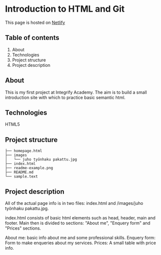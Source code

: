 # Introduction to HTML and Git

This page is hosted on [Netlify](https://peppy-rabanadas-c9908c.netlify.app/)

## Table of contents

1. About
2. Technologies
3. Project structure
4. Project description

## About

This is my first project at Integrify Academy. The aim is to build a small introduction site with which to practice basic semantic html.

## Technologies

HTML5

## Project structure

```
├── homepage.html
├── images
│   └── juho työnhaku pakattu.jpg
├── index.html
├── readme-example.png
├── README.md
└── sample.text
```

## Project description

All of the actual page info is in two files: index.html and /images/juho työnhaku pakattu.jpg.

index.html consists of basic html elements such as head, header, main and footer. Main then is divided to sections: "About me", "Enquery form" and "Prices" sections.

About me: basic info about me and some professional skills.
Enquery form: Form to make enqueries about my services.
Prices: A small table with price info.
